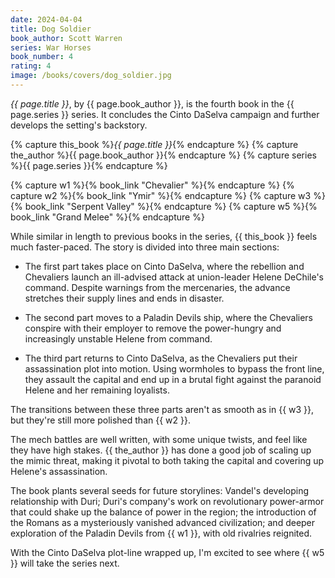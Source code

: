 ```yaml
---
date: 2024-04-04
title: Dog Soldier
book_author: Scott Warren
series: War Horses
book_number: 4
rating: 4
image: /books/covers/dog_soldier.jpg
---
```


<cite class="book-title">{{ page.title }}</cite>, by <span
class="author-name">{{ page.book_author }}</span>, is the fourth book in the
<span class="book-series">{{ page.series }}</span> series. It concludes the
Cinto DaSelva campaign and further develops the setting's backstory.

{% capture this_book %}<cite class="book-title">{{ page.title }}</cite>{% endcapture %}
{% capture the_author %}<span class="author-name">{{ page.book_author }}</span>{% endcapture %}
{% capture series %}<span class="book-series">{{ page.series }}</span>{% endcapture %}

{% capture w1 %}{% book_link "Chevalier" %}{% endcapture %}
{% capture w2 %}{% book_link "Ymir" %}{% endcapture %}
{% capture w3 %}{% book_link "Serpent Valley" %}{% endcapture %}
{% capture w5 %}{% book_link "Grand Melee" %}{% endcapture %}

While similar in length to previous books in the series, {{ this_book }} feels
much faster-paced. The story is divided into three main sections:

- The first part takes place on Cinto DaSelva, where the rebellion and
  Chevaliers launch an ill-advised attack at union-leader Helene DeChile's
  command. Despite warnings from the mercenaries, the advance stretches their
  supply lines and ends in disaster.

- The second part moves to a Paladin Devils ship, where the Chevaliers
  conspire with their employer to remove the power-hungry and increasingly
  unstable Helene from command.

- The third part returns to Cinto DaSelva, as the Chevaliers put their
  assassination plot into motion. Using wormholes to bypass the front line,
  they assault the capital and end up in a brutal fight against the paranoid
  Helene and her remaining loyalists.

The transitions between these three parts aren't as smooth as in {{ w3 }}, but
they're still more polished than {{ w2 }}.

The mech battles are well written, with some unique twists, and feel like they
have high stakes. {{ the_author }} has done a good job of scaling up the mimic
threat, making it pivotal to both taking the capital and covering up Helene's
assassination.

The book plants several seeds for future storylines: Vandel's developing
relationship with Duri; Duri's company's work on revolutionary power-armor
that could shake up the balance of power in the region; the introduction of
the Romans as a mysteriously vanished advanced civilization; and deeper
exploration of the Paladin Devils from {{ w1 }}, with old rivalries reignited.

With the Cinto DaSelva plot-line wrapped up, I'm excited to see where {{ w5 }}
will take the series next.
